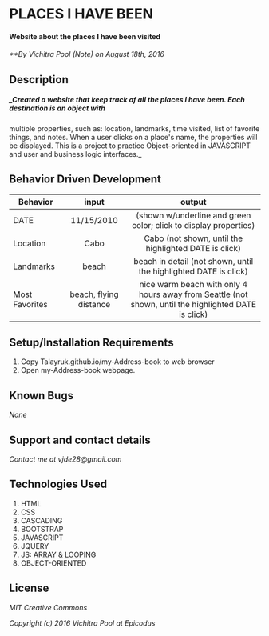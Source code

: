 # PLACES I HAVE BEEN

#### Website about the places I have been visited

_**By Vichitra Pool (Note) on August 18th, 2016_

## Description

##### _Created a website that keep track of all the places I have been. Each destination is an object with
multiple properties, such as: location, landmarks, time visited, list of favorite things, and notes. When a user clicks on a place's name, the properties will be displayed. This is a project to practice Object-oriented in JAVASCRIPT and user and business logic interfaces._

## Behavior Driven Development
|Behavior | input | output|
|--- | :---: | :---: |
|DATE| 11/15/2010 | (shown w/underline and green color; click to display properties)
|Location| Cabo | Cabo (not shown, until the highlighted DATE is click)
|Landmarks| beach | beach in detail (not shown, until the highlighted DATE is click)
|Most Favorites| beach, flying distance | nice warm beach with only 4 hours away from Seattle (not shown, until the highlighted DATE is click)

## Setup/Installation Requirements
1. Copy Talayruk.github.io/my-Address-book to web browser
2. Open my-Address-book webpage.

## Known Bugs
_None_

## Support and contact details
_Contact me at vjde28@gmail.com_

## Technologies Used

1. HTML
2. CSS
3. CASCADING
4. BOOTSTRAP
5. JAVASCRIPT
6. JQUERY
7. JS: ARRAY & LOOPING
8. OBJECT-ORIENTED

## License

_*MIT Creative Commons*_

_Copyright (c) 2016 Vichitra Pool at Epicodus_
